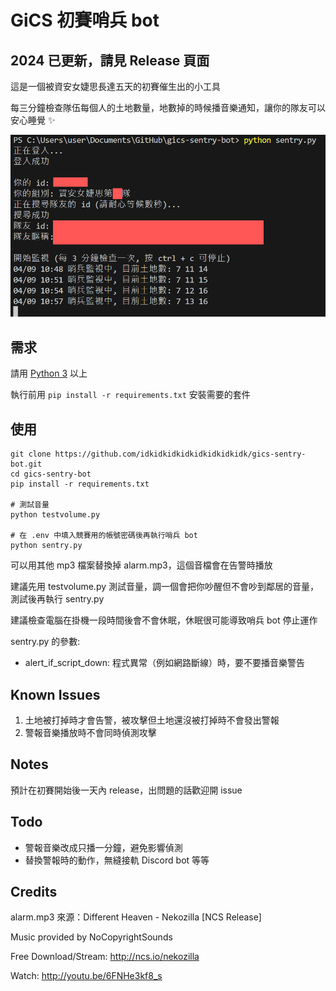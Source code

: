# GiCS 初賽哨兵 bot

## 2024 已更新，請見 Release 頁面

這是一個被資安女婕思長達五天的初賽催生出的小工具

每三分鐘檢查隊伍每個人的土地數量，地數掉的時候播音樂通知，讓你的隊友可以安心睡覺 :sparkles:

![哨兵 bot 執行畫面](./screenshot.png)

## 需求
請用 [Python 3](https://www.python.org/downloads/) 以上

執行前用 `pip install -r requirements.txt` 安裝需要的套件


## 使用

```
git clone https://github.com/idkidkidkidkidkidkidkidk/gics-sentry-bot.git
cd gics-sentry-bot
pip install -r requirements.txt

# 測試音量
python testvolume.py

# 在 .env 中填入競賽用的帳號密碼後再執行哨兵 bot
python sentry.py
```

可以用其他 mp3 檔案替換掉 alarm.mp3，這個音檔會在告警時播放

建議先用 testvolume.py 測試音量，調一個會把你吵醒但不會吵到鄰居的音量，測試後再執行 sentry.py

建議檢查電腦在掛機一段時間後會不會休眠，休眠很可能導致哨兵 bot 停止運作

sentry.py 的參數:
- alert_if_script_down: 程式異常（例如網路斷線）時，要不要播音樂警告


## Known Issues

1. 土地被打掉時才會告警，被攻擊但土地還沒被打掉時不會發出警報
2. 警報音樂播放時不會同時偵測攻擊


## Notes

預計在初賽開始後一天內 release，出問題的話歡迎開 issue


## Todo

- 警報音樂改成只播一分鐘，避免影響偵測
- 替換警報時的動作，無縫接軌 Discord bot 等等


## Credits

alarm.mp3 來源：Different Heaven - Nekozilla [NCS Release]

Music provided by NoCopyrightSounds

Free Download/Stream: http://ncs.io/nekozilla

Watch: http://youtu.be/6FNHe3kf8_s
